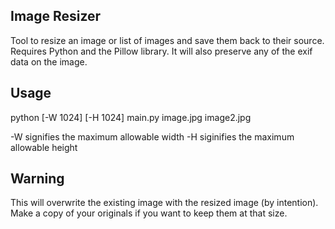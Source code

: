 Image Resizer
-------------
Tool to resize an image or list of images and save them back to their source.  Requires Python and the Pillow library.  It will also preserve any of the exif data on the image.

Usage
-----
python [-W 1024] [-H 1024] main.py image.jpg image2.jpg

-W signifies the maximum allowable width
-H siginifies the maximum allowable height

Warning
-------
This will overwrite the existing image with the resized image (by intention).  Make a copy of your originals if you want to keep them at that size. 